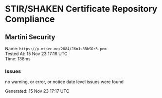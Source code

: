 # STIR/SHAKEN Certificate Repository Compliance

## Martini Security

Name: `https://p.mtsec.me/2884/J6nJs8BbSOr3.pem`\
Tested At: 15 Nov 23 17:16 UTC\
Time: 138ms

### Issues

no warning, or error, or notice date level issues were found

Generated: 15 Nov 23 17:17 UTC